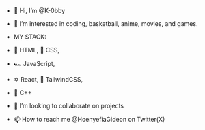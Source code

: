 - 👋 Hi, I’m @K-0bby
- 👀 I’m interested in coding, basketball, anime, movies, and games.

- MY STACK:
- 🌱 HTML, 🎨 CSS,
- 🏎 JavaScript,
- ✡️ React, 🎨 TailwindCSS,
- 🔷 C++

  
- 💞️ I’m looking to collaborate on projects
- 📫 How to reach me @HoenyefiaGideon on Twitter(X)

<!---
K-0bby/K-0bby is a ✨ special ✨ repository because its `README.md` (this file) appears on your GitHub profile.
You can click the Preview link to take a look at your changes.
--->
